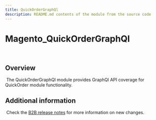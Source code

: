```yaml
---
title: QuickOrderGraphQl
description: README.md contents of the module from the source code
---
```


# Magento_QuickOrderGraphQl

​

## Overview

​
The QuickOrderGraphQl module provides GraphQl API coverage for QuickOrder module functionality.

## Additional information

​
Check the [B2B release notes](https://experienceleague.adobe.com/docs/commerce-admin/b2b/release-notes.html) for more information on new changes.
